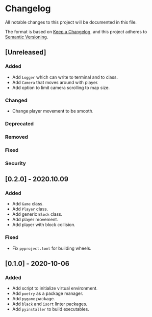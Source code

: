 # Changelog

All notable changes to this project will be documented in this file.

The format is based on [Keep a Changelog](https://keepachangelog.com/en/1.0.0/),
and this project adheres to [Semantic Versioning](https://semver.org/spec/v2.0.0.html).

## [Unreleased]

### Added

- Add `Logger` which can write to terminal and to class.
- Add `Camera` that moves around with player.
- Add option to limit camera scrolling to map size.

### Changed

- Change player movement to be smooth.

### Deprecated
### Removed
### Fixed
### Security


## [0.2.0] - 2020.10.09

### Added

- Add `Game` class.
- Add `Player` class.
- Add generic `Block` class.
- Add player movement.
- Add player with block collision.

### Fixed

- Fix `pyproject.toml` for building wheels.


## [0.1.0] - 2020-10-06

### Added

- Add script to initialize virtual environment.
- Add `poetry` as a package manager.
- Add `pygame` package.
- Add `black` and `isort` linter packages.
- Add `pyinstaller` to build executables.

